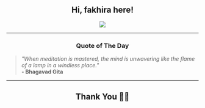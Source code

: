 <h2 align="center"> Hi, fakhira here!</h2>

<p align="center">
<a href="https://github.com/fakhiralkda" alt="github streak"><img src="https://dvst-streak.herokuapp.com/?user=fakhiralkda&theme=tokyonight&fire=DD472C"></a>
</p>

<hr>
<h3 align="center">Quote of The Day</h3>
<p align="center">
<blockquote>
<i>"When meditation is mastered, the mind is unwavering like the flame of a lamp in a windless place."</i>
<br>
<b>- Bhagavad Gita</b>
</blockquote>
</p>


<hr>
<h2 align="center">Thank You 🙏🏼</h2>

